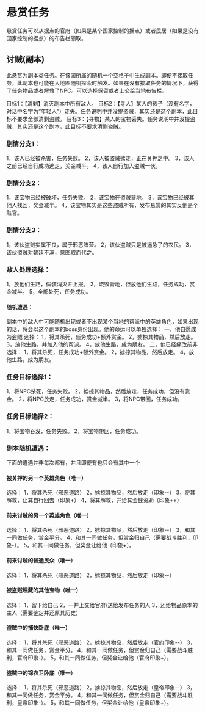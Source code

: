 # 悬赏任务

悬赏任务可以从据点的官府（如果是某个国家控制的据点）或者民居（如果是没有国家控制的据点）的布告栏领取。

## 讨贼(副本)

此悬赏为副本类任务。在该国所属的随机一个空格子中生成副本。即便不接取任务，此副本也可能在大地图随机探索时触发。如果在没有接取任务的情况下，获得了任务物品或者解救了NPC。可以选择保留或者上交给当地布告栏。

目标1：【清剿】消灭副本中所有敌人。
目标2：【寻人】某人的孩子（没有名字，对话中名字为“年轻人”）走失。任务说明中并没提盗贼，其实还是这个副本，此目标不要求全部清剿盗贼。
目标3：【寻物】某人的宝物丢失。任务说明中并没提盗贼，其实还是这个副本，此目标不要求清剿盗贼。

### 剧情分支1：
1，该人已经被杀害，任务失败。
2，该人被盗贼掳走，正在关押之中。
3，该人之前已经自行成功逃走，奖金减半。
4，该人自行加入盗贼一伙。

### 剧情分支2：
1，该宝物已经被破坏，任务失败。
2，该宝物在盗贼营地。
3，该宝物已经被其他人找回，奖金减半。
4，该宝物其实是这些盗贼所有，发布悬赏的其实反倒是个赃官。

### 剧情分支3：
1，该伙盗贼实属不良，属于邪恶阵营。
2，该伙盗贼只是被逼急了的农民。
3，该伙盗贼对朝廷不满，意图取而代之。

### 敌人处理选择：
1，放他们生路，假装消灭并上报。
2，烧毁营地，但放他们生路，任务成功，赏金减半。
5，全部处死，任务成功。

#### 随机遭遇：
副本中的敌人中可能随机出现或者不出现某个当地的帮派中的英雄角色，如果出现的话，将会以这个副本的boss身份出现。他的命运可以单独选择：
一，他自愿成为盗贼
选择：
1，将其杀死，任务成功+额外赏金。
2，掳掠其物品，然后放走。
3，放他生路，并加入他的帮派。
4，放他生路，成为朋友。
二，他已经痛改前非
选择：
1，将其杀死，任务成功+额外赏金。
2，掳掠其物品，然后放走。
4，放他生路，成为朋友。

### 任务目标选择1：
1，将NPC杀死，任务失败。
2，掳掠其物品，然后放走，任务成功，但没有赏金。
2，将NPC放走，任务成功，赏金减半。
3，将NPC带回，任务成功。

### 任务目标选择2：
1，将宝物吞没，任务失败。
2，将宝物带回，任务成功。

### 副本随机遭遇：

下面的遭遇并非每次都有，并且即便有也只会有其中一个

#### 被关押的另一个英雄角色（唯一）
选择：
1，将其杀死（邪恶道路）
2，掳掠其物品，然后放走（印象--）
3，将其解救，让其自行回去（印象+）
4，将其解救，并给其金钱资助（印象++）

#### 前来讨贼的另一个英雄角色（唯一）
选择：
1，将其杀死（邪恶道路）
2，掳掠其物品，然后放走（印象--）
3，和其一同做任务，赏金平分。
4，和其一同做任务，但赏金归自己（需要战斗胜利，印象-）。
5，和其一同做任务，但奖金让给他（印象+）。

#### 前来讨贼的普通民众（唯一）
选择：
1，将其杀死（邪恶道路）
2，掳掠其物品，然后放走（印象--）

#### 被盗贼埋藏的其他宝物（唯一）
选择：
1，留下给自己
2，一并上交给官府/送给发布任务的人
3，还给物品原本的主人（需要鉴定并还原其历史）

#### 盗贼中的捕快卧底（唯一）
选择：
1，将其杀死（邪恶道路）
2，掳掠其物品，然后放走（官府印象--）
3，和其一同做任务，赏金平分。
4，和其一同做任务，但赏金归自己（需要战斗胜利，官府印象-）。
5，和其一同做任务，但奖金让给他（官府印象+）。

#### 盗贼中的锦衣卫卧底（唯一）
选择：
1，将其杀死（邪恶道路）
2，掳掠其物品，然后放走（皇帝印象--）
3，和其一同做任务，赏金平分。
4，和其一同做任务，但赏金归自己（需要战斗胜利，皇帝印象-）。
5，和其一同做任务，但奖金让给他（皇帝印象+）。
